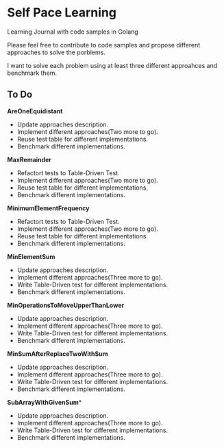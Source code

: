 # Self Pace Learning

Learning Journal with code samples in Golang

Please feel free to contribute to code samples and propose different approaches to solve the porblems.

I want to solve each problem using at least three different approahces and benchmark them.

## To Do ##

**AreOneEquidistant**
* Update approaches description.
* Implement different approaches(Two more to go).
* Reuse test table for different implementations.
* Benchmark different implementations.

**MaxRemainder**
* Refactort tests to Table-Driven Test.
* Implement different approaches(Two more to go).
* Reuse test table for different implementations.
* Benchmark different implementations.

**MinimumElementFrequency**
* Refactort tests to Table-Driven Test.
* Implement different approaches(Two more to go).
* Reuse test table for different implementations.
* Benchmark different implementations.

**MinElementSum**
* Update approaches description.
* Implement different approaches(Three more to go).
* Write Table-Driven test for different implementations.
* Benchmark different implementations.

**MinOperationsToMoveUpperThanLower**
* Update approaches description.
* Implement different approaches(Three more to go).
* Write Table-Driven test for different implementations.
* Benchmark different implementations.

**MinSumAfterReplaceTwoWithSum**
* Update approaches description.
* Implement different approaches(Three more to go).
* Write Table-Driven test for different implementations.
* Benchmark different implementations.

**SubArrayWithGivenSum*** 
* Update approaches description.
* Implement different approaches(Three more to go).
* Write Table-Driven test for different implementations.
* Benchmark different implementations.
